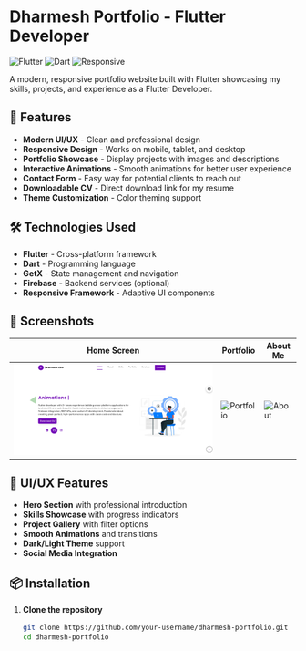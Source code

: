 # Dharmesh Portfolio - Flutter Developer

![Flutter](https://img.shields.io/badge/Flutter-3.0+-blue.svg)
![Dart](https://img.shields.io/badge/Dart-2.17+-blue.svg)
![Responsive](https://img.shields.io/badge/Responsive-Yes-green.svg)

A modern, responsive portfolio website built with Flutter showcasing my skills, projects, and experience as a Flutter Developer.

## 🚀 Features

- **Modern UI/UX** - Clean and professional design
- **Responsive Design** - Works on mobile, tablet, and desktop
- **Portfolio Showcase** - Display projects with images and descriptions
- **Interactive Animations** - Smooth animations for better user experience
- **Contact Form** - Easy way for potential clients to reach out
- **Downloadable CV** - Direct download link for my resume
- **Theme Customization** - Color theming support

## 🛠️ Technologies Used

- **Flutter** - Cross-platform framework
- **Dart** - Programming language
- **GetX** - State management and navigation
- **Firebase** - Backend services (optional)
- **Responsive Framework** - Adaptive UI components

## 📱 Screenshots

| Home Screen | Portfolio | About Me |
|------------|-----------|----------|
| ![Home](assets/screenshots/home.png) | ![Portfolio](assets/screenshots/portfolio.png) | ![About](assets/screenshots/about.png) |

## 🎨 UI/UX Features

- **Hero Section** with professional introduction
- **Skills Showcase** with progress indicators
- **Project Gallery** with filter options
- **Smooth Animations** and transitions
- **Dark/Light Theme** support
- **Social Media Integration**

## 📦 Installation

1. **Clone the repository**
   ```bash
   git clone https://github.com/your-username/dharmesh-portfolio.git
   cd dharmesh-portfolio